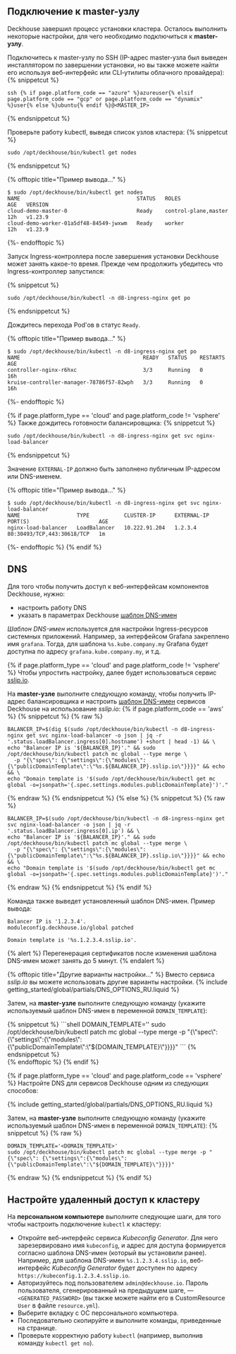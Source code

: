 <script type="text/javascript" src='{{ assets["getting-started.js"].digest_path }}'></script>
<script type="text/javascript" src='{{ assets["getting-started-access.js"].digest_path }}'></script>
<script type="text/javascript" src='{{ assets["getting-started-finish.js"].digest_path }}'></script>
<script type="text/javascript" src='{{ assets["bcrypt.js"].digest_path }}'></script>

## Подключение к master-узлу
Deckhouse завершил процесс установки кластера. Осталось выполнить некоторые настройки, для чего необходимо подключиться к **master-узлу**.

Подключитесь к master-узлу по SSH (IP-адрес master-узла был выведен инсталлятором по завершении установки, но вы также можете найти его используя веб-интерфейс или CLI&#8209;утилиты облачного провайдера):
{% snippetcut %}
```shell
ssh {% if page.platform_code == "azure" %}azureuser{% elsif page.platform_code == "gcp" or page.platform_code == "dynamix" %}user{% else %}ubuntu{% endif %}@<MASTER_IP>
```
{% endsnippetcut %}

Проверьте работу kubectl, выведя список узлов кластера:
{% snippetcut %}
```shell
sudo /opt/deckhouse/bin/kubectl get nodes
```
{% endsnippetcut %}

{% offtopic title="Пример вывода..." %}
```
$ sudo /opt/deckhouse/bin/kubectl get nodes
NAME                                     STATUS   ROLES                  AGE   VERSION
cloud-demo-master-0                      Ready    control-plane,master   12h   v1.23.9
cloud-demo-worker-01a5df48-84549-jwxwm   Ready    worker                 12h   v1.23.9
```
{%- endofftopic %}

Запуск Ingress-контроллера после завершения установки Deckhouse может занять какое-то время. Прежде чем продолжить убедитесь что Ingress-контроллер запустился:

{% snippetcut %}
```shell
sudo /opt/deckhouse/bin/kubectl -n d8-ingress-nginx get po
```
{% endsnippetcut %}

Дождитесь перехода Pod'ов в статус `Ready`.

{% offtopic title="Пример вывода..." %}
```
$ sudo /opt/deckhouse/bin/kubectl -n d8-ingress-nginx get po
NAME                                       READY   STATUS    RESTARTS   AGE
controller-nginx-r6hxc                     3/3     Running   0          16h
kruise-controller-manager-78786f57-82wph   3/3     Running   0          16h
```
{%- endofftopic %}

{% if page.platform_type == 'cloud' and page.platform_code != 'vsphere' %}
Также дождитесь готовности балансировщика:
{% snippetcut %}
```shell
sudo /opt/deckhouse/bin/kubectl -n d8-ingress-nginx get svc nginx-load-balancer
```
{% endsnippetcut %}

Значение `EXTERNAL-IP` должно быть заполнено публичным IP-адресом или DNS-именем.

{% offtopic title="Пример вывода..." %}
```
$ sudo /opt/deckhouse/bin/kubectl -n d8-ingress-nginx get svc nginx-load-balancer
NAME                  TYPE           CLUSTER-IP      EXTERNAL-IP     PORT(S)                      AGE
nginx-load-balancer   LoadBalancer   10.222.91.204   1.2.3.4         80:30493/TCP,443:30618/TCP   1m
```
{%- endofftopic %}
{% endif %}

## DNS

Для того чтобы получить доступ к веб-интерфейсам компонентов Deckhouse, нужно:
- настроить работу DNS
- указать в параметрах Deckhouse [шаблон DNS-имен](../../documentation/v1/deckhouse-configure-global.html#parameters-modules-publicdomaintemplate)

*Шаблон DNS-имен* используется для настройки Ingress-ресурсов системных приложений. Например, за интерфейсом Grafana закреплено имя `grafana`. Тогда, для шаблона `%s.kube.company.my` Grafana будет доступна по адресу `grafana.kube.company.my`, и т.д.

{% if page.platform_type == 'cloud' and page.platform_code != 'vsphere' %}
Чтобы упростить настройку, далее будет использоваться сервис [sslip.io](https://sslip.io/).

На **master-узле** выполните следующую команду, чтобы получить IP-адрес балансировщика и настроить [шаблон DNS-имен](../../documentation/v1/deckhouse-configure-global.html#parameters-modules-publicdomaintemplate) сервисов Deckhouse на использование *sslip.io*:
{% if page.platform_code == 'aws' %}
{% snippetcut %}
{% raw %}
```shell
BALANCER_IP=$(dig $(sudo /opt/deckhouse/bin/kubectl -n d8-ingress-nginx get svc nginx-load-balancer -o json | jq -r '.status.loadBalancer.ingress[0].hostname') +short | head -1) && \
echo "Balancer IP is '${BALANCER_IP}'." && sudo /opt/deckhouse/bin/kubectl patch mc global --type merge \
  -p "{\"spec\": {\"settings\":{\"modules\":{\"publicDomainTemplate\":\"%s.${BALANCER_IP}.sslip.io\"}}}}" && echo && \
echo "Domain template is '$(sudo /opt/deckhouse/bin/kubectl get mc global -o=jsonpath='{.spec.settings.modules.publicDomainTemplate}')'."
```
{% endraw %}
{% endsnippetcut %}
{% else %}
{% snippetcut %}
{% raw %}
```shell
BALANCER_IP=$(sudo /opt/deckhouse/bin/kubectl -n d8-ingress-nginx get svc nginx-load-balancer -o json | jq -r '.status.loadBalancer.ingress[0].ip') && \
echo "Balancer IP is '${BALANCER_IP}'." && sudo /opt/deckhouse/bin/kubectl patch mc global --type merge \
  -p "{\"spec\": {\"settings\":{\"modules\":{\"publicDomainTemplate\":\"%s.${BALANCER_IP}.sslip.io\"}}}}" && echo && \
echo "Domain template is '$(sudo /opt/deckhouse/bin/kubectl get mc global -o=jsonpath='{.spec.settings.modules.publicDomainTemplate}')'."
```
{% endraw %}
{% endsnippetcut %}
{% endif %}

Команда также выведет установленный шаблон DNS-имен. Пример вывода:
```text
Balancer IP is '1.2.3.4'.
moduleconfig.deckhouse.io/global patched

Domain template is '%s.1.2.3.4.sslip.io'.
```

{% alert %}
Перегенерация сертификатов после изменения шаблона DNS-имен может занять до 5 минут.
{% endalert %}

{% offtopic title="Другие варианты настройки..." %}
Вместо сервиса *sslip.io* вы можете использовать другие варианты настройки.
{% include getting_started/global/partials/DNS_OPTIONS_RU.liquid %}

Затем, на **master-узле** выполните следующую команду (укажите используемый шаблон DNS-имен в переменной <code>DOMAIN_TEMPLATE</code>):
<div markdown="0">
{% snippetcut %}
```shell
DOMAIN_TEMPLATE='<DOMAIN_TEMPLATE>'
sudo /opt/deckhouse/bin/kubectl patch mc global --type merge -p "{\"spec\": {\"settings\":{\"modules\":{\"publicDomainTemplate\":\"${DOMAIN_TEMPLATE}\"}}}}"
```
{% endsnippetcut %}
</div>
{% endofftopic %}
{% endif %}

{% if page.platform_type == 'cloud' and page.platform_code == 'vsphere' %} 
Настройте DNS для сервисов Deckhouse одним из следующих способов:

{% include getting_started/global/partials/DNS_OPTIONS_RU.liquid %}

Затем, на **master-узле** выполните следующую команду (укажите используемый шаблон DNS-имен в переменной <code>DOMAIN_TEMPLATE</code>):
{% snippetcut %}
{% raw %}
```shell
DOMAIN_TEMPLATE='<DOMAIN_TEMPLATE>'
sudo /opt/deckhouse/bin/kubectl patch mc global --type merge -p "{\"spec\": {\"settings\":{\"modules\":{\"publicDomainTemplate\":\"${DOMAIN_TEMPLATE}\"}}}}"
```
{% endraw %}
{% endsnippetcut %}
{% endif %}

## Настройте удаленный доступ к кластеру 

На **персональном компьютере** выполните следующие шаги, для того чтобы настроить подключение `kubectl` к кластеру:
- Откройте веб-интерфейс сервиса *Kubeconfig Generator*. Для него зарезервировано имя `kubeconfig`, и адрес для доступа формируется согласно шаблона DNS-имен (который вы установили ранее). Например, для шаблона DNS-имен `%s.1.2.3.4.sslip.io`, веб-интерфейс *Kubeconfig Generator* будет доступен по адресу `https://kubeconfig.1.2.3.4.sslip.io`.
- Авторизуйтесь под пользователем `admin@deckhouse.io`. Пароль пользователя, сгенерированный на предыдущем шаге, — `<GENERATED_PASSWORD>` (вы также можете найти его в CustomResource `User` в файле `resource.yml`).
- Выберите вкладку с ОС персонального компьютера.
- Последовательно скопируйте и выполните команды, приведенные на странице.
- Проверьте корректную работу `kubectl` (например, выполнив команду `kubectl get no`).
